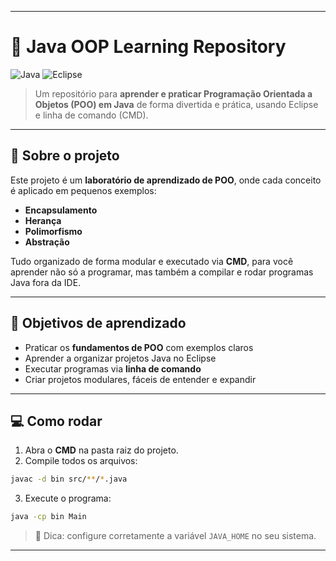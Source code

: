 
---

# **🚀 Java OOP Learning Repository**

![Java](https://img.shields.io/badge/Java-ED8B00?style=for-the-badge\&logo=java\&logoColor=white) ![Eclipse](https://img.shields.io/badge/Eclipse-2C2255?style=for-the-badge\&logo=eclipse\&logoColor=white)

> Um repositório para **aprender e praticar Programação Orientada a Objetos (POO) em Java** de forma divertida e prática, usando Eclipse e linha de comando (CMD).

---

## **📖 Sobre o projeto**

Este projeto é um **laboratório de aprendizado de POO**, onde cada conceito é aplicado em pequenos exemplos:

* **Encapsulamento**
* **Herança**
* **Polimorfismo**
* **Abstração**

Tudo organizado de forma modular e executado via **CMD**, para você aprender não só a programar, mas também a compilar e rodar programas Java fora da IDE.

---

## **🎯 Objetivos de aprendizado**

* Praticar os **fundamentos de POO** com exemplos claros
* Aprender a organizar projetos Java no Eclipse
* Executar programas via **linha de comando**
* Criar projetos modulares, fáceis de entender e expandir

---

## **💻 Como rodar**

1. Abra o **CMD** na pasta raiz do projeto.
2. Compile todos os arquivos:

```bash
javac -d bin src/**/*.java
```

3. Execute o programa:

```bash
java -cp bin Main
```

> 🔔 Dica: configure corretamente a variável `JAVA_HOME` no seu sistema.

---

